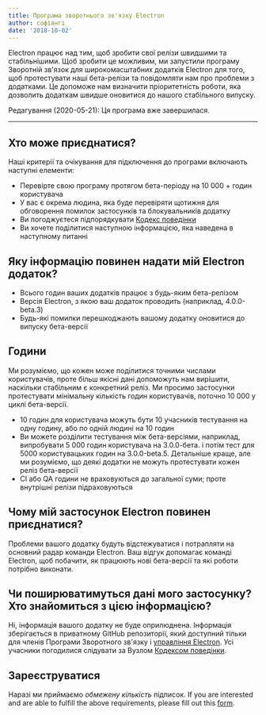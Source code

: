 ```yaml
---
title: Програма зворотнього зв'язку Electron
author: софіангі
date: '2018-10-02'
---
```


Electron працює над тим, щоб зробити свої релізи швидшими та стабільнішими. Щоб зробити це можливим, ми запустили програму Зворотній зв'язок для широкомасштабних додатків Electron для того, щоб протестувати наші бета-релізи та повідомляти нам про проблеми з додатками. Це допоможе нам визначити пріоритетність роботи, яка дозволить додаткам швидше оновитися до нашого стабільного випуску.

Редагування (2020-05-21): Ця програма вже завершилася.

---

## Хто може приєднатися?
Наші критерії та очікування для підключення до програми включають наступні елементи:
- Перевірте свою програму протягом бета-періоду на 10 000 + годин користувача
- У вас є окрема людина, яка буде перевіряти щотижня для обговорення помилок застосунків та блокувальників додатку
- Ви погоджуєтеся підпорядкувати [Кодекс поведінки](https://github.com/electron/electron/blob/master/CODE_OF_CONDUCT.md)
- Ви хочете поділитися наступною інформацією, яка наведена в наступному питанні

## Яку інформацію повинен надати мій Electron додаток?
- Всього годин ваших додатків працює з будь-яким бета-релізом
- Версія Electron, з якою ваш додаток проводить (наприклад, 4.0.0-beta.3)
- Будь-які помилки перешкоджають вашому додатку оновитися до випуску бета-версії

## Години
Ми розуміємо, що кожен може поділитися точними числами користувачів, проте більш якісні дані допоможуть нам вирішити, наскільки стабільним є конкретний реліз. Ми просимо застосунки протестувати мінімальну кількість годин користувачів, поточно 10 000 у циклі бета-версії.
- 10 годин для користувача можуть бути 10 учасників тестування на одну годину, або по одній людині на 10 годин
- Ви можете розділити тестування між бета-версіями, наприклад, випробувати 5 000 годин користувача на 3.0.0-бета. і потім тест для 5000 користувацьких годин на 3.0.0-beta.5. Детальніше краще, але ми розуміємо, що деякі додатки не можуть протестувати кожен реліз бета-версії
- CI або QA години не враховуються до загальної суми; проте внутрішні релізи підраховуються

## Чому мій застосунок Electron повинен приєднатися?
Проблеми вашого додатку будуть відстежуватися і потрапляти на основний радар команди Electron. Ваш відгук допомагає команді Electron, щоб побачити, як працюють нові бета-версії та які роботи потрібно виконати.

## Чи поширюватимуться дані мого застосунку? Хто знайомиться з цією інформацією?
Ні, інформація вашого додатку не буде оприлюднена. Інформація зберігається в приватному GitHub репозиторії, який доступний тільки для членів Програми Зворотного зв'язку і [управління Electron](https://github.com/electron/governance). Усі учасники погодилися слідувати за Вузлом [Кодексом поведінки](https://github.com/electron/electron/blob/master/CODE_OF_CONDUCT.md).

## Зареєструватися
Наразі ми приймаємо *обмежену кількість* підписок. If you are interested and are able to fulfill the above requirements, please fill out this [form](https://goo.gl/forms/OpMEKV75ScN6we7g1).
